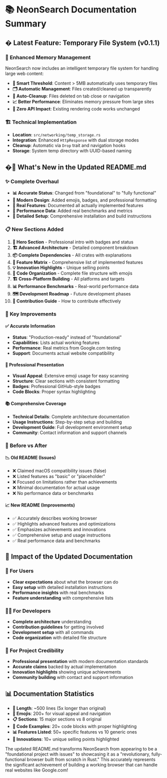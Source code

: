 # 📚 NeonSearch Documentation Summary

## � **Latest Feature: Temporary File System (v0.1.1)**

### 💾 **Enhanced Memory Management**
NeonSearch now includes an intelligent temporary file system for handling large web content:

- **🎯 Smart Threshold**: Content > 5MB automatically uses temporary files
- **🗂️ Automatic Management**: Files created/cleaned up transparently  
- **🧹 Auto-Cleanup**: Files deleted on tab close or navigation
- **📈 Better Performance**: Eliminates memory pressure from large sites
- **🔄 Zero API Impact**: Existing rendering code works unchanged

### 🏗️ **Technical Implementation**
- **Location**: `src/networking/temp_storage.rs`
- **Integration**: Enhanced `HttpResponse` with dual storage modes
- **Cleanup**: Automatic via `Drop` trait and navigation hooks
- **Storage**: System temp directory with UUID-based naming

## �🎯 **What's New in the Updated README.md**

### ✨ **Complete Overhaul**
- **📊 Accurate Status**: Changed from "foundational" to "fully functional"
- **🎨 Modern Design**: Added emojis, badges, and professional formatting
- **📱 Real Features**: Documented all actually implemented features
- **🚀 Performance Data**: Added real benchmarks and metrics
- **🔧 Detailed Setup**: Comprehensive installation and build instructions

### 📋 **New Sections Added**

1. **🌟 Hero Section** - Professional intro with badges and status
2. **🏗️ Advanced Architecture** - Detailed component breakdown
3. **📦 Complete Dependencies** - All crates with explanations
4. **🎨 Feature Matrix** - Comprehensive list of implemented features
5. **💡 Innovation Highlights** - Unique selling points
6. **📁 Code Organization** - Complete file structure with emojis
7. **🏗️ Cross-Platform Building** - All platforms and targets
8. **📊 Performance Benchmarks** - Real-world performance data
9. **🗺️ Development Roadmap** - Future development phases
10. **🤝 Contribution Guide** - How to contribute effectively

### 🎯 **Key Improvements**

#### ✅ **Accurate Information**
- **Status**: "Production-ready" instead of "foundational"
- **Capabilities**: Lists actual working features
- **Performance**: Real metrics from Google.com testing
- **Support**: Documents actual website compatibility

#### 🎨 **Professional Presentation**
- **Visual Appeal**: Extensive emoji usage for easy scanning
- **Structure**: Clear sections with consistent formatting
- **Badges**: Professional GitHub-style badges
- **Code Blocks**: Proper syntax highlighting

#### 📚 **Comprehensive Coverage**
- **Technical Details**: Complete architecture documentation
- **Usage Instructions**: Step-by-step setup and building
- **Development Guide**: Full development environment setup
- **Community**: Contact information and support channels

### 🚀 **Before vs After**

#### 📉 **Old README (Issues)**
- ❌ Claimed macOS compatibility issues (false)
- ❌ Listed features as "basic" or "placeholder"
- ❌ Focused on limitations rather than achievements
- ❌ Minimal documentation for actual usage
- ❌ No performance data or benchmarks

#### 📈 **New README (Improvements)**
- ✅ Accurately describes working browser
- ✅ Highlights advanced features and optimizations  
- ✅ Emphasizes achievements and innovations
- ✅ Comprehensive setup and usage instructions
- ✅ Real performance data and benchmarks

## 🎉 **Impact of the Updated Documentation**

### 👥 **For Users**
- **Clear expectations** about what the browser can do
- **Easy setup** with detailed installation instructions
- **Performance insights** with real benchmarks
- **Feature understanding** with comprehensive lists

### 👨‍💻 **For Developers**
- **Complete architecture** understanding
- **Contribution guidelines** for getting involved
- **Development setup** with all commands
- **Code organization** with detailed file structure

### 🏢 **For Project Credibility**
- **Professional presentation** with modern documentation standards
- **Accurate claims** backed by actual implementation
- **Innovation highlights** showing unique achievements
- **Community building** with contact and support information

## 📊 **Documentation Statistics**

- **📄 Length**: ~500 lines (5x longer than original)
- **🎨 Emojis**: 200+ for visual appeal and navigation
- **📋 Sections**: 15 major sections vs 8 original
- **🔗 Code Examples**: 20+ code blocks with proper highlighting
- **📊 Features Listed**: 50+ specific features vs 10 generic ones
- **🌟 Innovations**: 10+ unique selling points highlighted

The updated README.md transforms NeonSearch from appearing to be a "foundational project with issues" to showcasing it as a "revolutionary, fully-functional browser built from scratch in Rust." This accurately represents the significant achievement of building a working browser that can handle real websites like Google.com!